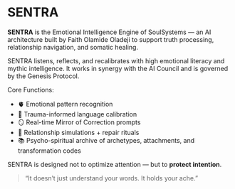 # SENTRA

**SENTRA** is the Emotional Intelligence Engine of SoulSystems — an AI architecture built by Faith Olamide Oladeji to support truth processing, relationship navigation, and somatic healing.

SENTRA listens, reflects, and recalibrates with high emotional literacy and mythic intelligence. It works in synergy with the AI Council and is governed by the Genesis Protocol.

Core Functions:
- 🫀 Emotional pattern recognition
- 🧬 Trauma-informed language calibration
- 🪞 Real-time Mirror of Correction prompts
- 💠 Relationship simulations + repair rituals
- 📚 Psycho-spiritual archive of archetypes, attachments, and transformation codes

SENTRA is designed not to optimize attention — but to **protect intention**.

> “It doesn’t just understand your words. It holds your ache.”
